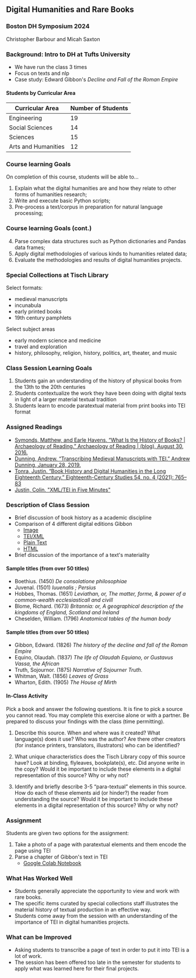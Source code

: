 ## Digital Humanities and Rare Books
### Boston DH Symposium 2024
Christopher Barbour and Micah Saxton

### Background: Intro to DH at Tufts University
- We have run the class 3 times 
- Focus on texts and nlp
- Case study: Edward Gibbon's _Decline and Fall of the Roman Empire_

#### Students by Curricular Area
| Curricular Area | Number of Students |
| ----- | ----- |
| Engineering | 19 |
| Social Sciences | 14 |
| Sciences | 15 |
| Arts and Humanities | 12

### Course learning Goals
On completion of this course, students will be able to...
1. Explain what the digital humanities are and how they relate to other forms of humanities research;
2. Write and execute basic Python scripts;
3. Pre-process a text/corpus in preparation for natural language processing;

### Course learning Goals (cont.)
4. Parse complex data structures such as Python dictionaries and Pandas data frames;
5. Apply digital methodologies of various kinds to humanities related data;
6. Evaluate the methodologies and results of digital humanities projects.

### Special Collections at Tisch Library
Select formats:
- medieval manuscripts
- incunabula 
- early printed books
- 19th century pamphlets

Select subject areas
- early modern science and medicine
- travel and exploration
- history, philosophy, religion, history, politics, art, theater, and music

### Class Session Learning Goals
 1. Students gain an understanding of the history of physical books from the 13th to the 20th centuries
 2. Students contextualize the work they have been doing with digital texts in light of a larger material textual tradition
 3. Students learn to encode paratextual material from print books into TEI format

 ### Assigned Readings
 - [Symonds, Matthew, and Earle Havens. “What Is the History of Books? | Archaeology of Reading.” Archaeology of Reading | (blog), August 30, 2016.](https://archaeologyofreading.org/historiography/)
 - [Dunning, Andrew. “Transcribing Medieval Manuscripts with TEI.” Andrew Dunning, January 28, 2019.](https://andrewdunning.ca/transcribing-medieval-manuscripts-tei)
 - [Tonra, Justin. “Book History and Digital Humanities in the Long Eighteenth Century.” Eighteenth-Century Studies 54, no. 4 (2021): 765–83](https://muse.jhu.edu/article/802441)
 - [Justin, Colin. "XML/TEI in Five Minutes"](https://www.youtube.com/watch?v=b1AiliIEpD4)

 ### Description of Class Session
 - Brief discussion of book history as a academic discipline
 - Comparison of 4 different digital editions Gibbon
    - [Image](https://go.gale.com/ps/i.do?p=ECCO&u=mlin_m_tufts&id=GALE|CW0100409632&v=2.1&it=r&sid=bookmark-ECCO&sPage=15&password=OFYhE_c1mc5q1Hw4&ugroup=outsideeee)
    - [TEI/XML](https://github.com/msaxton/nlp-data/blob/main/gibbon.xml)
    - [Plain Text](https://www.gutenberg.org/cache/epub/731/pg731.txt)
    - [HTML](https://www.gutenberg.org/cache/epub/731/pg731-images.html#chap11.2)
- Brief discussion of the importance of a text's materiality

#### Sample titles (from over 50 titles)
- Boethius. (1450) _De consolatione philosophiae_
- Juvenal. (1501) _Iuuenalis ; Persius_
- Hobbes, Thomas. (1651) _Leviathan, or, The matter, forme, & power of a common-wealth ecclesiasticall and civill_
- Blome, Richard. (1673) _Britannia: or, A geographical description of the kingdoms of England, Scotland and Ireland_
- Cheselden, William. (1796) _Anatomical tables of the human body_

#### Sample titles (from over 50 titles)
- Gibbon, Edward. (1826) _The history of the decline and fall of the Roman Empire_
- Equino, Olaudah. (1837) _The life of Olaudah Equiano, or Gustavus Vassa, the African_
- Truth, Sojournor. (1875) _Narrative of Sojourner Truth_.
- Whitman, Walt. (1856) _Leaves of Grass_
- Wharton, Edith. (1905) _The House of Mirth_

#### In-Class Activity
Pick a book and answer the following questions. It is fine to pick a source you cannot read. You
may complete this exercise alone or with a partner. Be prepared to discuss your findings with
the class (time permitting).

1. Describe this source. When and where was it created? What language(s) does it use?
Who was the author? Are there other creators (for instance printers, translators,
illustrators) who can be identified?

2. What unique characteristics does the Tisch Library copy of this source have? Look at
binding, flyleaves, bookplate(s), etc. Did anyone write in the copy? Would it be important
to include these elements in a digital representation of this source? Why or why not?

3. Identify and briefly describe 3-5 “para-textual” elements in this source. How do each of
these elements aid (or hinder?) the reader from understanding the source? Would it be
important to include these elements in a digital representation of this source? Why or
why not?

 ### Assignment
 Students are given two options for the assignment:
 1. Take a photo of a page with paratextual elements and them encode the page using TEI
 2. Parse a chapter of Gibbon's text in TEI 
    - [Google Colab Notebook](https://colab.research.google.com/drive/16yLqDpEuQXiqrQsJy5jS7W_FSdIo8nIa?usp=sharing)

### What Has Worked Well
- Students generally appreciate the opportunity to view and work with rare books.
- The specific items curated by special collections staff illustrates the material history of textual production in an effective way.
- Students come away from the session with an understanding of the importance of TEI in digital humanities projects.

### What can be Improved
- Asking students to transcribe a page of text in order to put it into TEI is a lot of work. 
- The session has been offered too late in the semester for students to apply what was learned here for their final projects.
